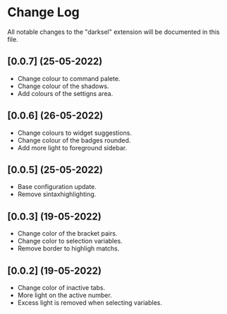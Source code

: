 # Change Log

All notable changes to the "darksel" extension will be documented in this file.

## [0.0.7] (25-05-2022)

- Change colour to command palete.
- Change colour of the shadows.
- Add colours of the settigns area.

## [0.0.6] (26-05-2022)

- Change colours to widget suggestions.
- Change colour of the badges rounded.
- Add more light to foreground sidebar.

## [0.0.5] (25-05-2022)

- Base configuration update.
- Remove sintaxhighlighting.

## [0.0.3] (19-05-2022)

- Change color of the bracket pairs.
- Change color to selection variables.
- Remove border to highligh matchs.

## [0.0.2] (19-05-2022)

- Change color of inactive tabs.
- More light on the active number.
- Excess light is removed when selecting variables.